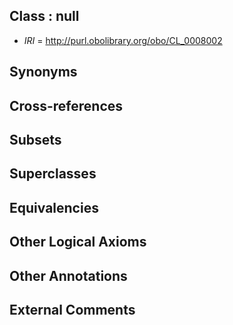 
## Class : null

 * *IRI* = http://purl.obolibrary.org/obo/CL_0008002

## Synonyms


## Cross-references


## Subsets


## Superclasses


## Equivalencies


## Other Logical Axioms


## Other Annotations


## External Comments

